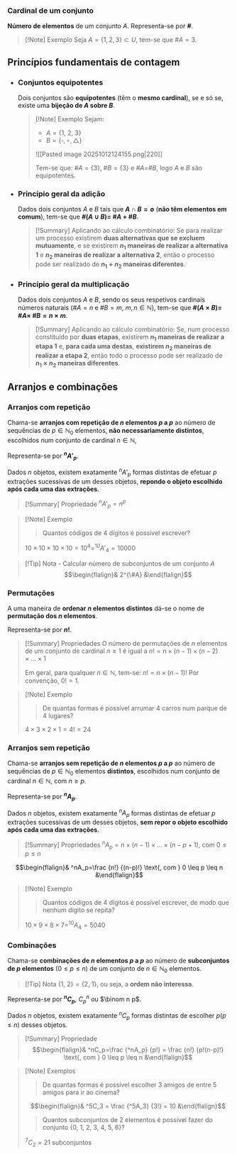 ### Cardinal de um conjunto
**Número de elementos** de um conjunto $A$.
Representa-se por **#**.

>[!Note] Exemplo
>Seja $A=\{1, 2, 3\} \subset U$, tem-se que #$A=3$.
## Princípios fundamentais de contagem
- ### Conjuntos equipotentes
	Dois conjuntos são **equipotentes** (têm o **mesmo cardinal**), se e só se, existe uma **bijeção de $A$ sobre $B$**.
	
	>[!Note] Exemplo
	>Sejam:
	>- $A=\{1,\ 2,\ 3\}$
	>- $B=\{\square, \circ, \triangle \}$
	>
	>![[Pasted image 20251012124155.png|220]]
	>
	>Tem-se que:
	>#$A=\{3\}$, #$B=\{3\}$ e #$A=$#$B$, logo $A$ e $B$ são equipotentes.
- ### Princípio geral da adição
	Dados dois conjuntos $A$ e $B$ tais que **$A \cap B = \emptyset$** (**não têm elementos em comum**), tem-se que **#$(A \cup B)=$ #$A\ +$ #$B$**.
	
	>[!Summary] Aplicando ao cálculo combinatório:
	>Se para realizar um processo existirem **duas alternativas que se excluem mutuamente**, e se existirem **$n_1$ maneiras de realizar a alternativa 1** e **$n_2$ maneiras de realizar a alternativa 2**, então o processo pode ser realizado de **$n_1+n_2$ maneiras diferentes**.
- ### Princípio geral da multiplicação
	Dados dois conjuntos $A$ e $B$, sendo os seus respetivos cardinais números naturais (#$A=n$ e #$B=m$, $m,n \in \mathbb N$), tem-se que **#$(A \times B)=$ #$A\times$ #$B=n \times m$**.
	
	>[!Summary] Aplicando ao cálculo combinatório:
	>Se, num processo constituído por **duas etapas**, existirem **$n_1$ maneiras de realizar a etapa 1** e, **para cada uma destas**, **existirem $n_2$ maneiras de realizar a etapa 2**, então todo o processo pode ser realizado de **$n_1 \times n_2$ maneiras diferentes**.

## Arranjos e combinações
### Arranjos com repetição
Chama-se **arranjos com repetição de $n$ elementos $p$ a $p$** ao número de sequências de $p \in \mathbb N_0$ elementos, **não necessariamente distintos**, escolhidos num conjunto de cardinal $n \in \mathbb N$,

Representa-se por **$^nA'_p$**.

Dados $n$ objetos, existem exatamente $^nA'_p$ formas distintas de efetuar $p$ extrações sucessivas de um desses objetos, **repondo o objeto escolhido após cada uma das extrações**.

>[!Summary] Propriedade
>$^nA'_p=n^p$

>[!Note] Exemplo
>>Quantos códigos de 4 dígitos é possível escrever?
>
>$10 \times 10 \times 10 \times 10 = 10^4 = ^{10}A'_4=10 000$

>[!Tip] Nota - Calcular número de subconjuntos de um conjunto $A$
>$$\begin{flalign}& 2^{\#A} &\end{flalign}$$
### Permutações
A uma maneira de **ordenar $n$ elementos distintos** dá-se o nome de **permutação dos $n$ elementos**.

Representa-se por **$n!$**.
 
> [!Summary] Propriedades
> O número de permutações de $n$ elementos de um conjunto de cardinal $n \geq 1$ é igual a
> $n!=n \times (n-1) \times (n-2) \times ... \times 1$
> 
>Em geral, para qualquer $n \in \mathbb N$, tem-se: $n!=n \times (n-1)!$
>Por convenção, $0!=1$.

>[!Note] Exemplo
>>De quantas formas é possível arrumar 4 carros num parque de 4 lugares?
>
>$4 \times 3 \times 2 \times 1 = 4! = 24$
### Arranjos sem repetição
Chama-se **arranjos sem repetição de $n$ elementos $p$ a $p$** ao número de sequências de $p \in \mathbb N_0$ elementos **distintos**, escolhidos num conjunto de cardinal $n \in \mathbb N$, com $n \geq p$.

Representa-se por **$^nA_p$**.

Dados $n$ objetos, existem exatamente $^n A_p$ formas distintas de efetuar $p$ extrações sucessivas de um desses objetos, **sem repor o objeto escolhido após cada uma das extrações**.

>[!Summary] Propriedades
>$^nA_p=n \times (n-1) \times ... \times (n-p+1) \text{, com } 0 \leq p \leq n$
>
$$\begin{flalign}& ^nA_p=\frac {n!} {(n-p)!} \text{, com } 0 \leq p \leq n &\end{flalign}$$

>[!Note] Exemplo
>>Quantos códigos de 4 dígitos é possível escrever, de modo que nenhum dígito se repita?
>
>$10 \times 9 \times 8 \times 7 = ^{10}A_4=5040$
### Combinações
Chama-se **combinações de $n$ elementos $p$ a $p$** ao número de **subconjuntos de $p$ elementos** $(0 \leq p \leq n)$ de um conjunto de $n \in \mathbb N_0$ elementos.

>[!Tip] Nota
>$\{1,\ 2\}=\{2,\ 1\}$, ou seja, a **ordem não interessa**.

Representa-se por **$^nC_p$**, $C^n_p$ ou $\binom n p$.

Dados $n$ objetos, existem exatamente $^nC_p$ formas distintas de escolher $p(p \leq n)$ desses objetos.

>[!Summary] Propriedade
>$$\begin{flalign}& ^nC_p=\frac {^nA_p} {p!} = \frac {n!} {p!(n-p)!} \text{, com } 0 \leq p \leq n &\end{flalign}$$

>[!Note] Exemplos
>>De quantas formas é possível escolher 3 amigos de entre 5 amigos para ir ao cinema?
>
>$$\begin{flalign}& ^5C_3 = \frac {^5A_3} {3!} = 10 &\end{flalign}$$
>
>> Quantos subconjuntos de 2 elementos é possível fazer do conjunto $\{0,\ 1,\ 2,\ 3,\ 4,\ 5,\ 6\}$?
>
>$^7C_2=21$ subconjuntos



